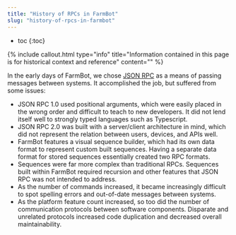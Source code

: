 ```yaml
---
title: "History of RPCs in FarmBot"
slug: "history-of-rpcs-in-farmbot"
---
```


* toc
{:toc}


{%
include callout.html
type="info"
title="Information contained in this page is for historical context and reference"
content=""
%}

In the early days of FarmBot, we chose [JSON RPC](http://json-rpc.org/wiki/specification) as a means of passing messages between systems. It accomplished the job, but suffered from some issues:

 * JSON RPC 1.0 used positional arguments, which were easily placed in the wrong order and difficult to teach to new developers. It did not lend itself well to strongly typed languages such as Typescript.
 * JSON RPC 2.0 was built with a server/client architecture in mind, which did not represent the relation between users, devices, and APIs well.
 * FarmBot features a visual sequence builder, which had its own data format to represent custom built sequences. Having a separate data format for stored sequences essentially created two RPC formats.
 * Sequences were far more complex than traditional RPCs. Sequences built within FarmBot required recursion and other features that JSON RPC was not intended to address.
 * As the number of commands increased, it became increasingly difficult to spot spelling errors and out-of-date messages between systems.
 * As the platform feature count increased, so too did the number of communication protocols between software components. Disparate and unrelated protocols increased code duplication and decreased overall maintainability.
